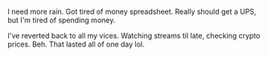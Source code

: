 I need more rain. Got tired of money spreadsheet. Really should get a UPS, but I'm tired of spending money.

I've reverted back to all my vices. Watching streams til late, checking crypto prices. Beh. That lasted all of one day lol.
